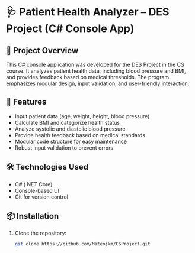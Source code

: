 # 🩺 Patient Health Analyzer – DES Project (C# Console App)

## 📌 Project Overview
This C# console application was developed for the DES Project in the CS course. It analyzes patient health data, including blood pressure and BMI, and provides feedback based on medical thresholds. The program emphasizes modular design, input validation, and user-friendly interaction.

## 🚀 Features
- Input patient data (age, weight, height, blood pressure)
- Calculate BMI and categorize health status
- Analyze systolic and diastolic blood pressure
- Provide health feedback based on medical standards
- Modular code structure for easy maintenance
- Robust input validation to prevent errors

## 🛠️ Technologies Used
- C# (.NET Core)
- Console-based UI
- Git for version control

## 📦 Installation
1. Clone the repository:
   ```bash
   git clone https://github.com/Mateojkm/CSProject.git
